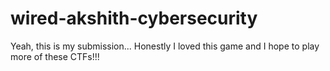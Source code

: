 # wired-akshith-cybersecurity
Yeah, this is my submission... 
Honestly I loved this game and I hope to play more of these CTFs!!!

